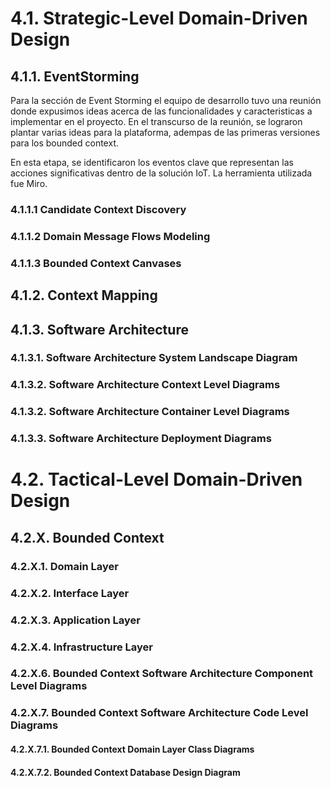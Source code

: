 
# 4.1. Strategic-Level Domain-Driven Design
## 4.1.1. EventStorming

Para la sección de Event Storming el equipo de desarrollo tuvo una reunión donde expusimos ideas acerca de las funcionalidades y caracteristicas a implementar en el proyecto. En el transcurso de la reunión, se lograron plantar varias ideas para la plataforma, adempas de las primeras versiones para los bounded context.

En esta etapa, se identificaron los eventos clave que representan las acciones significativas dentro de la solución IoT. La herramienta utilizada fue Miro.



### 4.1.1.1 Candidate Context Discovery
### 4.1.1.2 Domain Message Flows Modeling
### 4.1.1.3 Bounded Context Canvases
## 4.1.2. Context Mapping
## 4.1.3. Software Architecture
### 4.1.3.1. Software Architecture System Landscape Diagram
### 4.1.3.2. Software Architecture Context Level Diagrams
### 4.1.3.2. Software Architecture Container Level Diagrams
### 4.1.3.3. Software Architecture Deployment Diagrams

# 4.2. Tactical-Level Domain-Driven Design
## 4.2.X. Bounded Context
### 4.2.X.1. Domain Layer
### 4.2.X.2. Interface Layer
### 4.2.X.3. Application Layer
### 4.2.X.4. Infrastructure Layer
### 4.2.X.6. Bounded Context Software Architecture Component Level Diagrams
### 4.2.X.7. Bounded Context Software Architecture Code Level Diagrams
#### 4.2.X.7.1. Bounded Context Domain Layer Class Diagrams
#### 4.2.X.7.2. Bounded Context Database Design Diagram
